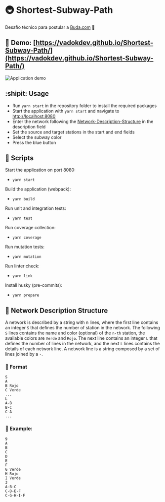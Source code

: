 # :metro: Shortest-Subway-Path

Desafío técnico para postular a [Buda.com](https://www.buda.com/) :tada:

## :space_invader: Demo: [https://vadokdev.github.io/Shortest-Subway-Path/](https://vadokdev.github.io/Shortest-Subway-Path/)
![Application demo](https://vadokdev.github.io/Shortest-Subway-Path/demo.png)

## :shipit: Usage 

- Run ```yarn start``` in the repository folder to install the required packages
- Start the application with ```yarn start``` and navigate to [http://localhost:8080](http://localhost:8080)
- Enter the network following the [Network-Description-Structure](##Network-Description-Structure) in the description field
- Set the source and target stations in the start and end fields
- Select the subway color
- Press the blue button

## :memo: Scripts

Start the application on port 8080: 
* ```yarn start```

Build the application (webpack): 
* ```yarn build```

Run unit and integration tests: 
* ```yarn test```

Run coverage collection: 
* ```yarn coverage```

Run mutation tests: 
* ```yarn mutation```

Run linter check: 
* ```yarn link```

Install husky (pre-commits): 
* ```yarn prepare```

## :steam_locomotive: Network Description Structure

A network is described by a string with n lines, where the first line contains an integer ```S``` that defines the number of station in the network. The following ```S``` lines contains the name and color (optional) of the ```n-th``` station, the available colors are ```Verde``` and ```Rojo```. The next line contains an integer ```L``` that defines the number of lines in the network, and the next ```L``` lines contains the details of each network line. A network line is a string composed by a set of lines joined by a ```-```.

### :blue_book: Format
```
S
A
B Rojo
C Verde
...
L
A-B
B-C
C-A
...
```

### :green_book: Example: 
```
9
A
B
C
D
E
F
G Verde
H Rojo
I Verde
3
A-B-C
C-D-E-F
C-G-H-I-F
```